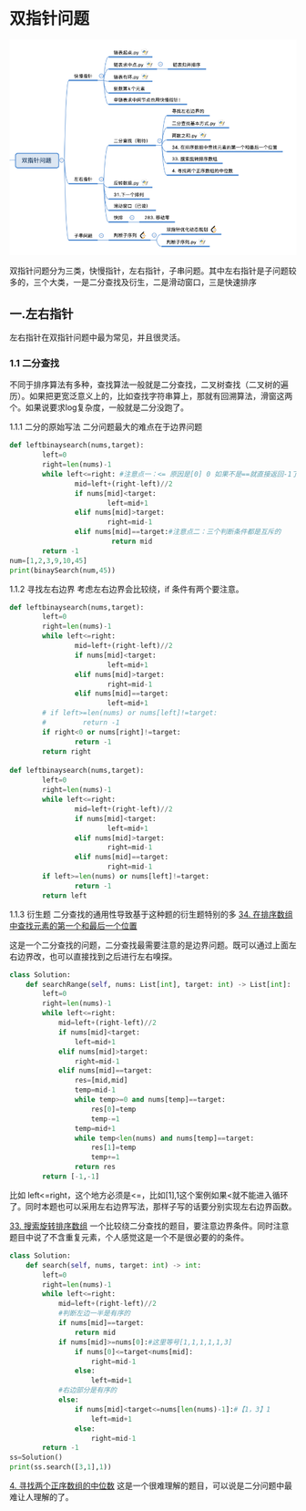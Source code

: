 # 双指针问题

![twopoint](./pic/twopoint.png)

双指针问题分为三类，快慢指针，左右指针，子串问题。其中左右指针是子问题较多的，三个大类，一是二分查找及衍生，二是滑动窗口，三是快速排序

## 一.左右指针
左右指针在双指针问题中最为常见，并且很灵活。

### 1.1 二分查找
不同于排序算法有多种，查找算法一般就是二分查找，二叉树查找（二叉树的遍历）。如果把更宽泛意义上的，比如查找字符串算上，那就有回溯算法，滑窗这两个。如果说要求log复杂度，一般就是二分没跑了。

1.1.1 二分的原始写法
二分问题最大的难点在于边界问题
```python
def leftbinaysearch(nums,target):
        left=0
        right=len(nums)-1
        while left<=right: #注意点一：<= 原因是[0] 0 如果不是==就直接返回-1了
                mid=left+(right-left)//2
                if nums[mid]<target:
                        left=mid+1
                elif nums[mid]>target:
                        right=mid-1
                elif nums[mid]==target:#注意点二：三个判断条件都是互斥的
                         return mid
        return -1
num=[1,2,3,9,10,45]
print(binaySearch(num,45))
```

1.1.2 寻找左右边界
考虑左右边界会比较绕，if 条件有两个要注意。
```python
def leftbinaysearch(nums,target):
        left=0
        right=len(nums)-1
        while left<=right:
                mid=left+(right-left)//2
                if nums[mid]<target:
                        left=mid+1
                elif nums[mid]>target:
                        right=mid-1
                elif nums[mid]==target:
                        left=mid+1
        # if left>=len(nums) or nums[left]!=target:
        #         return -1
        if right<0 or nums[right]!=target:
                return -1
        return right

def leftbinaysearch(nums,target):
        left=0
        right=len(nums)-1
        while left<=right:
                mid=left+(right-left)//2
                if nums[mid]<target:
                        left=mid+1
                elif nums[mid]>target:
                        right=mid-1
                elif nums[mid]==target:
                        right=mid-1
        if left>=len(nums) or nums[left]!=target:
                return -1
        return left
```
1.1.3 衍生题
二分查找的通用性导致基于这种题的衍生题特别的多
[34. 在排序数组中查找元素的第一个和最后一个位置](https://leetcode-cn.com/problems/find-first-and-last-position-of-element-in-sorted-array/)

这是一个二分查找的问题，二分查找最需要注意的是边界问题。既可以通过上面左右边界改，也可以直接找到之后进行左右嗅探。
```python
class Solution:
    def searchRange(self, nums: List[int], target: int) -> List[int]:
        left=0
        right=len(nums)-1
        while left<=right:
            mid=left+(right-left)//2
            if nums[mid]<target:
                left=mid+1
            elif nums[mid]>target:
                right=mid-1
            elif nums[mid]==target:
                res=[mid,mid]
                temp=mid-1
                while temp>=0 and nums[temp]==target:
                    res[0]=temp
                    temp-=1
                temp=mid+1
                while temp<len(nums) and nums[temp]==target:
                    res[1]=temp
                    temp+=1
                return res
        return [-1,-1]
```
比如 left<=right，这个地方必须是<=，比如[1],1这个案例如果<就不能进入循环了。同时本题也可以采用左右边界写法，那样子写的话要分别实现左右边界函数。

[33. 搜索旋转排序数组](https://leetcode-cn.com/problems/search-in-rotated-sorted-array/)
一个比较绕二分查找的题目，要注意边界条件。同时注意题目中说了不含重复元素，个人感觉这是一个不是很必要的的条件。
```python
class Solution:
    def search(self, nums, target: int) -> int:
        left=0
        right=len(nums)-1
        while left<=right:
            mid=left+(right-left)//2
            #判断左边一半是有序的
            if nums[mid]==target:
                return mid
            if nums[mid]>=nums[0]:#这里等号[1,1,1,1,1,3]
                if nums[0]<=target<nums[mid]:
                    right=mid-1
                else:
                    left=mid+1
            #右边部分是有序的
            else:
                if nums[mid]<target<=nums[len(nums)-1]:#【1，3】1
                    left=mid+1
                else:
                    right=mid-1
        return -1
ss=Solution()
print(ss.search([3,1],1))
```
[4. 寻找两个正序数组的中位数](https://leetcode-cn.com/problems/median-of-two-sorted-arrays/)
这是一个很难理解的题目，可以说是二分问题中最难让人理解的了。
```python
```
